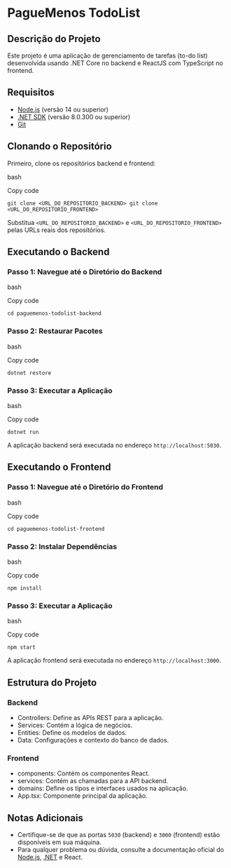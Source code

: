 # PagueMenos TodoList

## Descrição do Projeto

Este projeto é uma aplicação de gerenciamento de tarefas (to-do list) desenvolvida usando .NET Core no backend e ReactJS com TypeScript no frontend.

## Requisitos

- [Node.js](https://nodejs.org/) (versão 14 ou superior)
- [.NET SDK](https://dotnet.microsoft.com/download) (versão 8.0.300 ou superior)
- [Git](https://git-scm.com/)

## Clonando o Repositório

Primeiro, clone os repositórios backend e frontend:

bash

Copy code

`git clone <URL_DO_REPOSITORIO_BACKEND>
git clone <URL_DO_REPOSITORIO_FRONTEND>`

Substitua `<URL_DO_REPOSITORIO_BACKEND>` e `<URL_DO_REPOSITORIO_FRONTEND>` pelas URLs reais dos repositórios.

## Executando o Backend

### Passo 1: Navegue até o Diretório do Backend

bash

Copy code

`cd paguemenos-todolist-backend`

### Passo 2: Restaurar Pacotes

bash

Copy code

`dotnet restore`

### Passo 3: Executar a Aplicação

bash

Copy code

`dotnet run`

A aplicação backend será executada no endereço `http://localhost:5030`.

## Executando o Frontend

### Passo 1: Navegue até o Diretório do Frontend

bash

Copy code

`cd paguemenos-todolist-frontend`

### Passo 2: Instalar Dependências

bash

Copy code

`npm install`

### Passo 3: Executar a Aplicação

bash

Copy code

`npm start`

A aplicação frontend será executada no endereço `http://localhost:3000`.

## Estrutura do Projeto

### Backend

- Controllers: Define as APIs REST para a aplicação.
- Services: Contém a lógica de negócios.
- Entities: Define os modelos de dados.
- Data: Configurações e contexto do banco de dados.

### Frontend

- components: Contém os componentes React.
- services: Contém as chamadas para a API backend.
- domains: Define os tipos e interfaces usados na aplicação.
- App.tsx: Componente principal da aplicação.

## Notas Adicionais

- Certifique-se de que as portas `5030` (backend) e `3000` (frontend) estão disponíveis em sua máquina.
- Para qualquer problema ou dúvida, consulte a documentação oficial do [Node.js](https://nodejs.org/), [.NET](https://docs.microsoft.com/dotnet/) e React.
